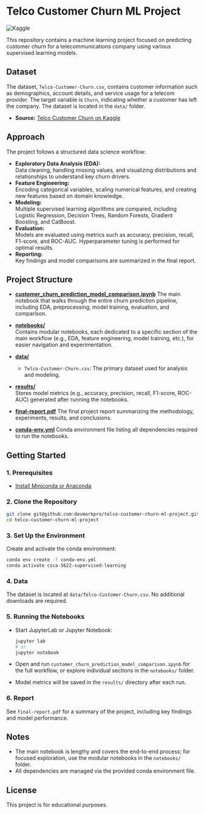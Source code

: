 # Telco Customer Churn ML Project
<a href="https://www.kaggle.com/code/devmarkpro/churn-prediction-lr-rf-svm-catboost-eda" target="_blank"><img align="left" alt="Kaggle" title="Open in Kaggle" src="https://kaggle.com/static/images/open-in-kaggle.svg"></a><br>


This repository contains a machine learning project focused on predicting customer churn for a telecommunications company using various supervised learning models.

## Dataset

The dataset, `Telco-Customer-Churn.csv`, contains customer information such as demographics, account details, and service usage for a telecom provider. The target variable is `Churn`, indicating whether a customer has left the company. The dataset is located in the `data/` folder.

- **Source:** [Telco Customer Churn on Kaggle](https://www.kaggle.com/datasets/blastchar/telco-customer-churn)

## Approach

The project follows a structured data science workflow:
- **Exploratory Data Analysis (EDA):**  
  Data cleaning, handling missing values, and visualizing distributions and relationships to understand key churn drivers.
- **Feature Engineering:**  
  Encoding categorical variables, scaling numerical features, and creating new features based on domain knowledge.
- **Modeling:**  
  Multiple supervised learning algorithms are compared, including Logistic Regression, Decision Trees, Random Forests, Gradient Boosting, and CatBoost.
- **Evaluation:**  
  Models are evaluated using metrics such as accuracy, precision, recall, F1-score, and ROC-AUC. Hyperparameter tuning is performed for optimal results.
- **Reporting:**  
  Key findings and model comparisons are summarized in the final report.

## Project Structure

- [**customer_churn_prediction_model_comparison.ipynb**](customer_churn_prediction_model_comparison.ipynb)
  The main notebook that walks through the entire churn prediction pipeline, including EDA, preprocessing, model training, evaluation, and comparison.

- [**notebooks/**](notebooks/)  
  Contains modular notebooks, each dedicated to a specific section of the main workflow (e.g., EDA, feature engineering, model training, etc.), for easier navigation and experimentation.

- [**data/**](data/)
  - `Telco-Customer-Churn.csv`: The primary dataset used for analysis and modeling.

- [**results/**](results/)  
  Stores model metrics (e.g., accuracy, precision, recall, F1-score, ROC-AUC) generated after running the notebooks.

- [**final-report.pdf**](final-report.pdf)
  The final project report summarizing the methodology, experiments, results, and conclusions.

- [**conda-env.yml**](conda-env.yml)
  Conda environment file listing all dependencies required to run the notebooks.

## Getting Started

### 1. Prerequisites

- [Install Miniconda or Anaconda](https://docs.conda.io/projects/conda/en/latest/user-guide/install/index.html)

### 2. Clone the Repository

```bash
git clone git@github.com:devmarkpro/telco-customer-churn-ml-project.git
cd telco-customer-churn-ml-project
```

### 3. Set Up the Environment

Create and activate the conda environment:

```bash
conda env create -f conda-env.yml
conda activate csca-5622-supervised-learning
```

### 4. Data

The dataset is located at `data/Telco-Customer-Churn.csv`. No additional downloads are required.

### 5. Running the Notebooks

- Start JupyterLab or Jupyter Notebook:

  ```bash
  jupyter lab
  # or
  jupyter notebook
  ```

- Open and run `customer_churn_prediction_model_comparison.ipynb` for the full workflow, or explore individual sections in the `notebooks/` folder.

- Model metrics will be saved in the `results/` directory after each run.

### 6. Report

See `final-report.pdf` for a summary of the project, including key findings and model performance.

## Notes

- The main notebook is lengthy and covers the end-to-end process; for focused exploration, use the modular notebooks in the `notebooks/` folder.
- All dependencies are managed via the provided conda environment file.

## License

This project is for educational purposes.